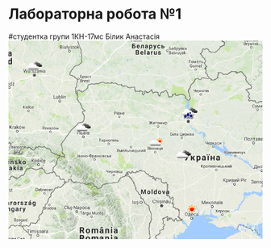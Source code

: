 # Лабораторна робота №1
#студентка групи 1КН-17мс Білик Анастасія
![Фотка](https://github.com/Bnastyona/kpp-1/blob/master/Screenshot.png)
